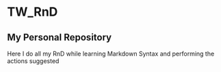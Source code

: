# TW_RnD
My Personal Repository
---
Here I do all my RnD while learning Markdown Syntax and performing the actions suggested
